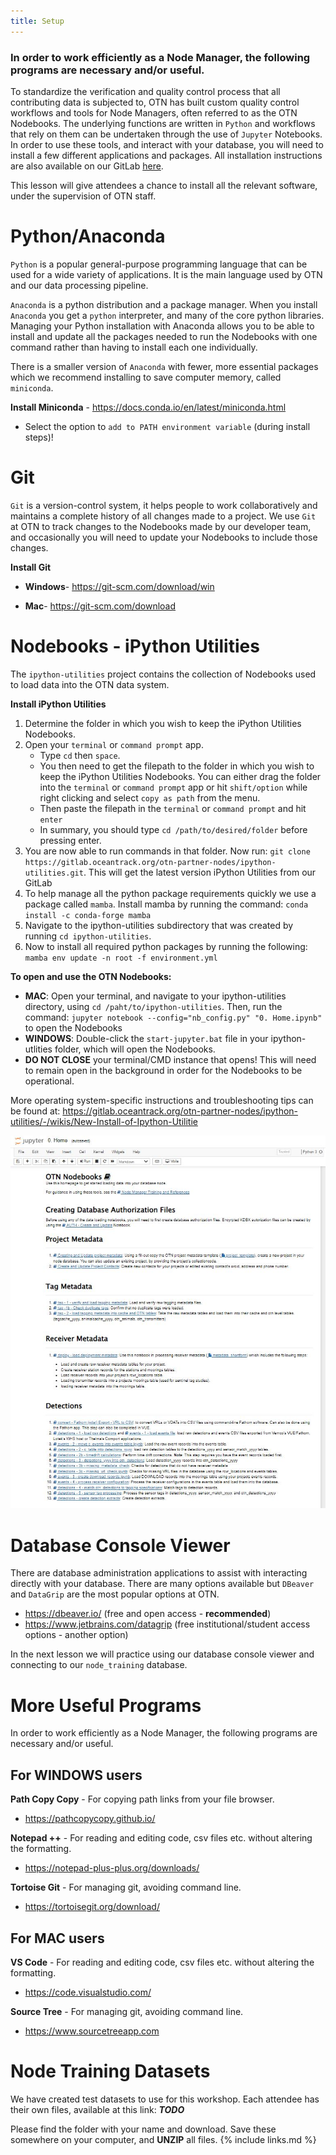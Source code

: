 ```yaml
---
title: Setup
---
```


### In order to work efficiently as a Node Manager, the following programs are necessary and/or useful.

To standardize the verification and quality control process that all contributing data is subjected to, OTN has built custom quality control workflows and tools for Node Managers, often referred to as the OTN Nodebooks. The underlying functions are written in `Python` and workflows that rely on them can be undertaken through the use of `Jupyter` Notebooks. In order to use these tools, and interact with your database, you will need to install a few different applications and packages. All installation instructions are also available on our GitLab [here](https://gitlab.oceantrack.org/otn-partner-nodes/ipython-utilities/-/wikis/home). 

This lesson will give attendees a chance to install all the relevant software, under the supervision of OTN staff.

# Python/Anaconda

`Python` is a popular general-purpose programming language that can be used for a wide variety of applications. It is the main language used by OTN and our data processing pipeline.

`Anaconda` is a python distribution and a package manager. When you install `Anaconda` you get a `python` interpreter, and many of the core python libraries. Managing your Python installation with Anaconda allows you to be able to install and update all the packages needed to run the Nodebooks with one command rather than having to install each one individually. 

There is a smaller version of `Anaconda` with fewer, more essential packages which we recommend installing to save computer memory, called `miniconda`.

 **Install Miniconda** - https://docs.conda.io/en/latest/miniconda.html
  - Select the option to `add to PATH environment variable` (during install steps)!


# Git

`Git` is a version-control system, it helps people to work collaboratively and maintains a complete history of all changes made to a project. We use `Git` at OTN to track changes to the Nodebooks made by our developer team, and occasionally you will need to update your Nodebooks to include those changes.

**Install Git** 

- **Windows**- https://git-scm.com/download/win

- **Mac**- https://git-scm.com/download


# Nodebooks - iPython Utilities 
The `ipython-utilities` project contains the collection of Nodebooks used to load data into the OTN data system.

**Install iPython Utilities** 

1. Determine the folder in which you wish to keep the iPython Utilities Nodebooks.
1. Open your `terminal` or `command prompt` app. 
   * Type `cd` then `space`. 
   * You then need to get the filepath to the folder in which you wish to keep the iPython Utilities Nodebooks. You can either drag the folder into the `terminal` or `command prompt` app or hit `shift/option` while right clicking and select `copy as path` from the menu.
   * Then paste the filepath in the `terminal` or `command prompt` and hit `enter`
   * In summary, you should type `cd /path/to/desired/folder` before pressing enter.
1. You are now able to run commands in that folder. Now run: `git clone https://gitlab.oceantrack.org/otn-partner-nodes/ipython-utilities.git`. This will get the latest version iPython Utilities from our GitLab
1. To help manage all the python package requirements quickly we use a package called `mamba`. Install mamba by running the command: `conda install -c conda-forge mamba`
1. Navigate to the ipython-utilities subdirectory that was created by running `cd ipython-utilities`.
1. Now to install all required python packages by running the following: `mamba env update -n root -f environment.yml`

**To open and use the OTN Nodebooks:**
- **MAC**: Open your terminal, and navigate to your ipython-utilities directory, using `cd /paht/to/ipython-utilities`. Then, run the command: `jupyter notebook --config="nb_config.py" "0. Home.ipynb"` to open the Nodebooks
- **WINDOWS**: Double-click the `start-jupyter.bat` file in your ipython-utlities folder, which will open the Nodebooks.
- **DO NOT CLOSE** your terminal/CMD instance that opens! This will need to remain open in the background in order for the Nodebooks to be operational.

More operating system-specific instructions and troubleshooting tips can be found at: https://gitlab.oceantrack.org/otn-partner-nodes/ipython-utilities/-/wikis/New-Install-of-Ipython-Utilitie

![OTN Nodebooks - home page](/fig/home_page.JPG)

# Database Console Viewer

There are database administration applications to assist with interacting directly with your database. There are many options available but `DBeaver` and `DataGrip` are the most popular options at OTN. 

* https://dbeaver.io/ (free and open access - **recommended**)
* https://www.jetbrains.com/datagrip (free institutional/student access options - another option)

In the next lesson we will practice using our database console viewer and connecting to our `node_training` database.

# More Useful Programs

In order to work efficiently as a Node Manager, the following programs are necessary and/or useful.

## For WINDOWS users

**Path Copy Copy** - For copying path links from your file browser.
* https://pathcopycopy.github.io/

**Notepad ++** - For reading and editing code, csv files etc. without altering the formatting.
* https://notepad-plus-plus.org/downloads/

**Tortoise Git** - For managing git, avoiding command line.
* https://tortoisegit.org/download/

## For MAC users

**VS Code** - For reading and editing code, csv files etc. without altering the formatting.
* https://code.visualstudio.com/

**Source Tree** - For managing git, avoiding command line.
* https://www.sourcetreeapp.com

# Node Training Datasets

We have created test datasets to use for this workshop. Each attendee has their own files, available at this link: ***TODO***


Please find the folder with your name and download. Save these somewhere on your computer, and **UNZIP** all files.
{% include links.md %}
